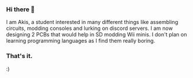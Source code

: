 ### Hi there 👋

I am Akis, a student interested in many different things like assembling circuits, modding consoles and lurking on discord servers. I am now designing 2 PCBs that would help in SD modding Wii minis. I don't plan on learning programming languages as I find them really boring. 







### That's it. 

 :)





